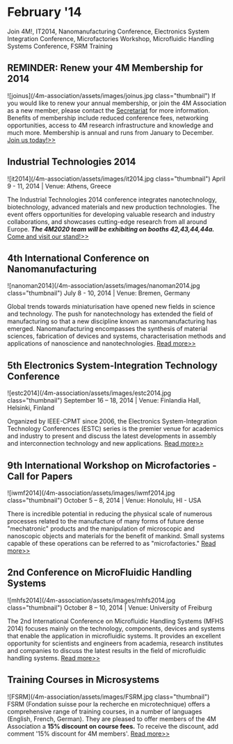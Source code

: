 # February '14

Join 4M!, IT2014, Nanomanufacturing Conference, Electronics System Integration Conference, Microfactories Workshop, Microfluidic Handling Systems Conference, FSRM Training
<!--break-->
## REMINDER: Renew your 4M Membership for 2014

![joinus](/4m-association/assets/images/joinus.jpg class="thumbnail")
If you would like to renew your annual membership, or join the 4M Association as a new member, please contact the [Secretariat](mailto:natalie.withenshaw@ctechinnovation.com) for more information. Benefits of membership include reduced conference fees, networking opportunities, access to 4M research infrastructure and knowledge and much more. Membership is annual and runs from January to December. [Join us today!>>](http://www.4m-association.org/join4m)

## Industrial Technologies 2014

![it2014](/4m-association/assets/images/it2014.jpg class="thumbnail")
April 9 - 11, 2014 | Venue: Athens, Greece

The Industrial Technologies 2014 conference integrates nanotechnology, biotechnology, advanced materials and new production technologies. The event offers opportunities for developing valuable research and industry collaborations, and showcases cutting-edge research from all around Europe. ***The 4M2020 team will be exhibiting on booths 42,43,44,44a.*** [Come and visit our stand!>>](http://www.industrialtechnologies2014.eu/)

## 4th International Conference on Nanomanufacturing

![nanoman2014](/4m-association/assets/images/nanoman2014.jpg class="thumbnail")
July 8 - 10, 2014 | Venue: Bremen, Germany

Global trends towards miniaturisation have opened new fields in science and technology. The push for nanotechnology has extended the field of manufacturing so that a new discipline known as nanomanufacturing has emerged. Nanomanufacturing encompasses the synthesis of material sciences, fabrication of devices and systems, characterisation
methods and applications of nanoscience and nanotechnologies. [Read more>>](http://www.nanoman2014.net)

## 5th Electronics System-Integration Technology Conference

![estc2014](/4m-association/assets/images/estc2014.jpg class="thumbnail")
September 16 – 18, 2014 | Venue: Finlandia Hall, Helsinki, Finland

Organized by IEEE-CPMT since 2006, the Electronics System-Integration Technology Conferences (ESTC) series is the premier venue for academics and industry to present and discuss the latest developments in assembly and interconnection technology and new applications. [Read more>>](http://www.estc2014.eu/home/estc-2014/about-estc/)

## 9th International Workshop on Microfactories - Call for Papers

![iwmf2014](/4m-association/assets/images/iwmf2014.jpg class="thumbnail")
October 5 – 8, 2014 | Venue: Honolulu, HI - USA

There is incredible potential in reducing the physical scale of numerous processes related to the manufacture of many forms of future dense "mechatronic" products and the manipulation of microscopic and nanoscopic objects and materials for the benefit of mankind. Small systems capable of these operations can be referred to as "microfactories." [Read more>>](http://iwmf2014.northwestern.edu/)

## 2nd Conference on MicroFluidic Handling Systems

![mhfs2014](/4m-association/assets/images/mhfs2014.jpg class="thumbnail")
October 8 – 10, 2014 | Venue: University of Freiburg 

The 2nd International Conference on Microfluidic Handling Systems (MFHS 2014) focuses mainly on the technology, components, devices and systems that enable the application in microfluidic systems. It provides an excellent opportunity for scientists and engineers from academia, research institutes and companies to discuss the latest results in the field of microfluidic handling systems. [Read more>>](http://www.mfhs2014.uni-freiburg.de/)

## Training Courses in Microsystems

![FSRM](/4m-association/assets/images/FSRM.jpg class="thumbnail")
FSRM (Fondation suisse pour la recherche en microtechnique) offers a comprehensive range of training courses, in a number of languages (English, French, German). They are pleased to offer members of the 4M Association a **15% discount on course fees.** To receive the discount, add comment '15% discount for 4M members'. [Read more>>](http://www.fsrm.ch/agendas/Micro-et-Nano-Technologies/)